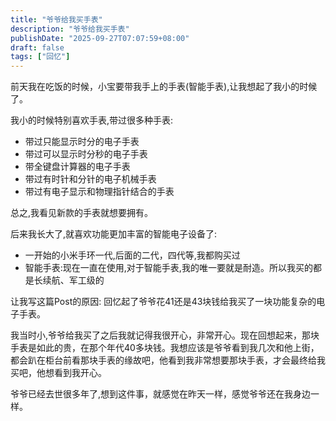 ```yaml
---
title: "爷爷给我买手表"
description: "爷爷给我买手表"
publishDate: "2025-09-27T07:07:59+08:00"
draft: false
tags: ["回忆"]
---
```


前天我在吃饭的时候，小宝要带我手上的手表(智能手表),让我想起了我小的时候了。

我小的时候特别喜欢手表,带过很多种手表:
- 带过只能显示时分的电子手表
- 带过可以显示时分秒的电子手表
- 带全键盘计算器的电子手表
- 带过有时针和分针的电子机械手表
- 带过有电子显示和物理指针结合的手表

总之,我看见新款的手表就想要拥有。

后来我长大了,就喜欢功能更加丰富的智能电子设备了:
- 一开始的小米手环一代,后面的二代，四代等,我都购买过
- 智能手表:现在一直在使用,对于智能手表,我的唯一要就是耐造。所以我买的都是长续航、军工级的


让我写这篇Post的原因: 回忆起了爷爷花41还是43块钱给我买了一块功能复杂的电子手表。

我当时小,爷爷给我买了之后我就记得我很开心，非常开心。现在回想起来，那块手表是如此的贵，在那个年代40多块钱。我想应该是爷爷看到我几次和他上街，都会趴在柜台前看那块手表的缘故吧，他看到我非常想要那块手表，才会最终给我买吧，他想看到我开心。

爷爷已经去世很多年了,想到这件事，就感觉在昨天一样，感觉爷爷还在我身边一样。


